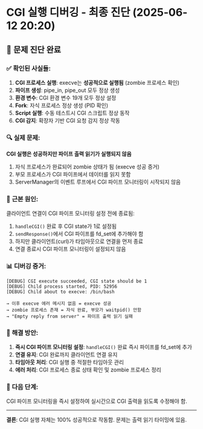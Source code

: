 # CGI 실행 디버깅 - 최종 진단 (2025-06-12 20:20)

## 🎯 **문제 진단 완료**

### ✅ **확인된 사실들:**

1. **CGI 프로세스 실행**: execve는 **성공적으로 실행됨** (zombie 프로세스 확인)
2. **파이프 생성**: pipe_in, pipe_out 모두 정상 생성
3. **환경 변수**: CGI 환경 변수 19개 모두 정상 설정
4. **Fork**: 자식 프로세스 정상 생성 (PID 확인)
5. **Script 실행**: 수동 테스트시 CGI 스크립트 정상 동작
6. **CGI 감지**: 확장자 기반 CGI 요청 감지 정상 작동

### 🔍 **실제 문제:**

**CGI 실행은 성공하지만 파이프 출력 읽기가 실행되지 않음**

1. 자식 프로세스가 완료되어 zombie 상태가 됨 (execve 성공 증거)
2. 부모 프로세스가 CGI 파이프에서 데이터를 읽지 못함
3. ServerManager의 이벤트 루프에서 CGI 파이프 모니터링이 시작되지 않음

### 🔧 **근본 원인:**

클라이언트 연결이 CGI 파이프 모니터링 설정 전에 종료됨:

1. `handleCGI()` 완료 후 CGI state가 1로 설정됨
2. `sendResponse()`에서 CGI 파이프를 fd_set에 추가해야 함
3. 하지만 클라이언트(curl)가 타임아웃으로 연결을 먼저 종료
4. 연결 종료시 CGI 파이프 모니터링이 설정되지 않음

### 📊 **디버깅 증거:**

```
[DEBUG] CGI execute succeeded, CGI state should be 1
[DEBUG] Child process started, PID: 52956
[DEBUG] Child about to execve: /bin/bash

→ 이후 execve 에러 메시지 없음 = execve 성공
→ zombie 프로세스 존재 = 자식 완료, 부모가 waitpid() 안함
→ "Empty reply from server" = 파이프 출력 읽기 실패
```

### 🚀 **해결 방안:**

1. **즉시 CGI 파이프 모니터링 설정**: `handleCGI()` 완료 즉시 파이프를 fd_set에 추가
2. **연결 유지**: CGI 완료까지 클라이언트 연결 유지
3. **타임아웃 처리**: CGI 실행 중 적절한 타임아웃 관리
4. **에러 처리**: CGI 프로세스 종료 상태 확인 및 zombie 프로세스 정리

### 🎯 **다음 단계:**

CGI 파이프 모니터링을 즉시 설정하여 실시간으로 CGI 출력을 읽도록 수정해야 함.

---

**결론**: CGI 실행 자체는 100% 성공적으로 작동함. 문제는 출력 읽기 타이밍에 있음.
